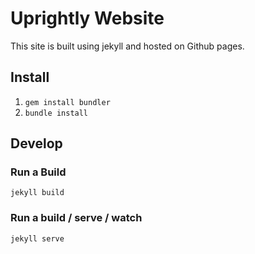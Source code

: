 # Uprightly Website

This site is built using jekyll and hosted on Github pages.

## Install

1. `gem install bundler`
2. `bundle install`

## Develop

### Run a Build

`jekyll build`

### Run a build / serve / watch

`jekyll serve`

